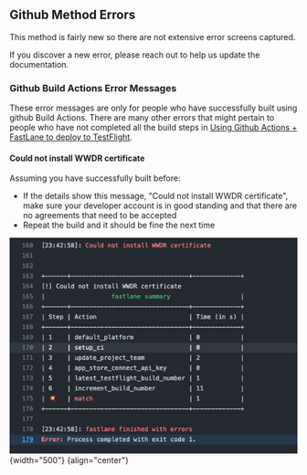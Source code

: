 ## Github Method Errors

This method is fairly new so there are not extensive error screens captured.

If you discover a new error, please reach out to help us update the documentation.

### Github Build Actions Error Messages

These error messages are only for people who have successfully built using github Build Actions. There are many other errors that might pertain to people who have not completed all the build steps in [Using Github Actions + FastLane to deploy to TestFlight](https://github.com/LoopKit/LoopWorkspace/blob/dev/fastlane/testflight.md). 

#### Could not install WWDR certificate

Assuming you have successfully built before:

* If the details show this message, "Could not install WWDR certificate", make sure your developer account is in good standing and that there are no agreements that need to be accepted
* Repeat the build and it should be fine the next time


![graphic showing failure to install certificate](img/github-error-cert-failed.png){width="500"}
{align="center"}
